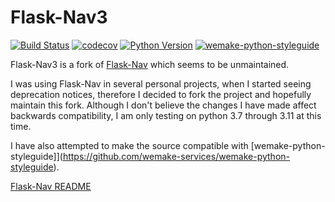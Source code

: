 # Flask-Nav3

[![Build Status](https://github.com/wtfo-guru/Flask-Nav3/workflows/test/badge.svg?branch=main&event=push)](https://github.com/wtfo-guru/Flask-Nav3/actions?query=workflow%3Atest)
[![codecov](https://codecov.io/gh/wtfo-guru/Flask-Nav3/branch/main/graph/badge.svg)](https://codecov.io/gh/wtfo-guru/Flask-Nav3)
[![Python Version](https://img.shields.io/pypi/pyversions/Flask-Nav3.svg)](https://pypi.org/project/Flask-Nav3/)
[![wemake-python-styleguide](https://img.shields.io/badge/style-wemake-000000.svg)](https://github.com/wemake-services/wemake-python-styleguide)

Flask-Nav3 is a fork of [Flask-Nav](https://github.com/mbr/flask-nav) which seems to be unmaintained.

I was using Flask-Nav in several personal projects, when I started seeing deprecation notices, therefore I decided to fork the project and hopefully maintain this fork. Although I don't believe the changes I have made affect backwards compatibility, I am only testing on python 3.7 through 3.11 at this time.

I have also attempted to make the source compatible with [wemake-python-styleguide]](https://github.com/wemake-services/wemake-python-styleguide).

[Flask-Nav README](README-Flask-Nav.rst)
